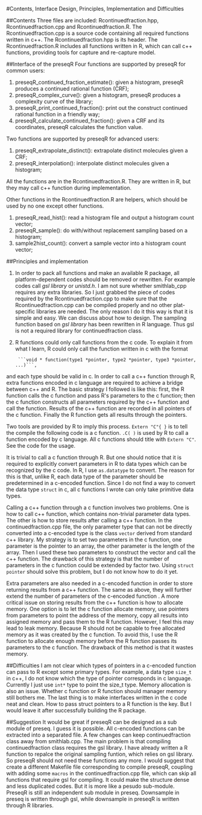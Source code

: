 #Contents, Interface Design, Principles, Implementation and  Difficulties

##Contents
Three files are included: Rcontinuedfraction.hpp, Rcontinuedfraction.cpp and 
Rcontinuedfraction.R. The Rcontinuedfraction.cpp is a source code containing 
all required functions written in c++. The Rcontinuedfraction.hpp is its 
header. The Rcontinuedfraction.R includes all functions written in R, which 
can call c++ functions, providing tools for capture and re-capture model.

##Interface of the preseqR
Four functions are supported by preseqR for common users:

  1.  preseqR_continued_fraction_estimate(): given a histogram, preseqR produces 
	  a continued rational function (CRF);
  2.  preseqR_complex_curve(): given a histogram, preseqR produces a complexity 
      curve of the library;
  3.  preseqR_print_continued_fraction(): print out the construct continued 
	  rational function in a friendly way;
  4.  preseqR_calculate_continued_fraction(): given a CRF and its coordinates, 
      preseqR calculates the function value.

Two functions are supported by preseqR for advanced users:

  1.  preseqR_extrapolate_distinct(): extrapolate distinct molecules given a CRF;
  2.  preseqR_interpolation(): interpolate distinct molecules given a histogram;

All the functions are in the Rcontinuedfraction.R. They are written in R, but they 
may call c++ function during implementation.

Other functions in the Rcontinuedfraction.R are helpers, which should be used by no 
one except other functions.

  1.  preseqR_read_hist(): read a histogram file and output a histogram count vector;
  2.  preseqR_sample(): do with/without replacement sampling based on a histogram;
  3.  sample2hist_count(): convert a sample vector into a histogram count vector;

##Principles and implementation
1. In order to pack all functions and make an available R package, all 
platform-dependent codes should be removed or rewritten. For example codes call 
*gsl library* or *unistd.h*. I am not sure whether smithlab_cpp requires any extra 
libraries. So I just grabbed the piece of codes required by the
Rcontinuedfraction.cpp to make sure that the Rcontinuedfraction.cpp can be 
compiled properly and no other plat-specific libraries are needed. The only reason
I do it this way is that it is simple and easy. We can discuss about how to 
design. The sampling function based on *gsl library* has been rewritten in R 
language. Thus gsl is not a required library for continuedfraction class.

2. R functions could only call functions from the c code. To explain it from 
what I learn, R could only call the function written in c with the format

        ```void * function(type1 *pointer, type2 *pointer, type3 *pointer, ...)```,
and each type should be valid in c. In order to call a c++ function through R, 
extra functions encoded in c language are required to achieve a bridge between
c++ and R. The basic strategy I followed is like this: first, the R function calls
the c function and pass R's parameters to the c function; then the c function 
constructs all parameters required by the c++ function and call the function. 
Results of the c++ function are recorded in all pointers of the c function. 
Finally the R function gets all results through the pointers. 

Two tools are provided by R to imply this process. ```Extern "C"{ }``` is to
tell the compile the following code is a c function. ```.C( )``` is used by R
to call a function encoded by c language. All c functions should title with 
```Extern "C"```. See the code for the usage. 

It is trivial to call a c function through R. But one should notice that it is 
required to explicitly convert parameters in R to data types which can be 
recognized by the c code. In R, I use ```as.datatype``` to convert. The reason
for this is that, unlike R, each data type of the parameter should be 
predetermined in a c-encoded function. Since I do not find a way to convert 
the data type `struct` in c, all c functions I wrote can only take primitive 
data types.

Calling a c++ function through a c function involves two problems. One is how to
call c++ function, which contains non-trivial parameter data types. The other is
how to store results after calling a c++ function. In the continuedfraction.cpp
file, the only parameter type that can not be directly converted into a c-encoded 
type is the class ```vector``` derived from standard c++ library. My strategy is 
to set two parameters in the c function, one parameter is the pointer to an 
array, the other parameter is the length of the array. Then I used these two 
parameters to construct the vector and call the c++ function. The drawback of 
this strategy is that the number of parameters in the c function could be 
extended by factor two. Using ```struct pointer``` should solve this problem, but
I do not know how to do it yet. 

Extra parameters are also needed in a c-encoded function in order to store 
returning results from a c++ function. The same as above, they will further 
extend the number of parameters of the c-encoded function . A more critical 
issue on storing results from the c++ function is how to allocate memory. One
option is to let the c function allocate memory, use pointers from parameters to
point the address of the memory, copy all results into assigned memory and pass
them to the R function. However, I feel this may lead to leak memory. Because R
should not be capable to free allocated memory as it was created by the c 
function. To avoid this, I use the R function to allocate enough memory before 
the R function passes its parameters to the c function. The drawback of this 
method is that it wastes memory.

##Difficulties
I am not clear which types of pointers in a c-encoded function can pass to R 
except some primary types. For example, a data type `size_t` in c++, I do not 
know which the type of pointer corresponds in c language. Currently I just use
`int*` type to point the size_t type. Memory allocation is also an issue. 
Whether c function or R function should manager memory still bothers me. The last
thing is to make interfaces written in the c code neat and clean. How to pass 
struct pointers to a R function is the key. But I would leave it after 
successfully building the R package. 

##Suggestion
It would be great if preseqR can be designed as a sub module of preseq. I guess 
it is possible. All c-encoded functions can be extracted into a separated file. 
A few changes can keep continuedfraction class away from smithlab.cpp. The main 
problem is that compiling continuedfraction class requires the gsl library. I
have already written a R function to repalce the original sampling funtion, 
which relies on gsl library. So preseqR should not need these functions any more.
I would suggest that create a different Makefile file corresponding to compile 
preseqR, coupling with adding some `macros` in the continuedfraction.cpp file, 
which can skip all functions that require gsl for compiling. It could make the 
structure dense and less duplicated codes. But it is more like a pesudo 
sub-module. PreseqR is still an independent sub module in preseq. 
Downsample in preseq is written through gsl, while downsample in preseqR is 
written through R libraries. 
